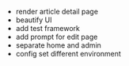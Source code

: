 - render article detail page
- beautify UI
- add test framework
- add prompt for edit page
- separate home and admin
- config set different environment